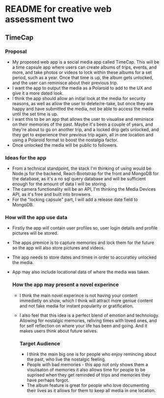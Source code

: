 # README for creative web assessment two
## TimeCap

### Proposal
- My proposed web app is a social media app called TimeCap. This will be a time capsule app where users can create albums of trips, events, and more, and take photos or videos to lock within these albums for a set period, such as a year. Once that time is up, the album gets unlocked, and the user can reminisce about their previous trip.
- I want the app to output the media as a Polaroid to add to the UX and give it a more dated look.
- I think the app should allow an initial look at the media for security reasons, as well as allow the user to delete/re-take, but once they are happy and have submitted the media, not be able to access the media until the set time is up.
- I want this to be an app that allows the user to visualise and reminisce on their memories of the past. Maybe it's been a couple of years, and they're about to go on another trip, and a locked drip gets unlocked, and they get to experience their previous trip again, all in one location and using a Polaroid format to boost the nostalgia factor.
- Once unlocked the media will be public to followers.

### Ideas for the app
- From a technical standpoint, the stack I'm thinking of using would be Node.js for the backend, React-Bootstrap for the front and MongoDB for the database, as it's a no sql query database and will be sufficient enough for the amount of data I will be storing.
- The camera functionality will be an API, I'm thinking the Media Devices API, as it's free and built into browsers.
- For the "locking capsule" part, I will add a release date field to MongoDB.

### How will the app use data
- Firstly the app will contain user profiles so, user login details and profile pictures will be stored.
- The apps premice is to capture memories and lock them for the future so the app will also store pictures and videos.
- The app needs to store dates and times in order to accuratley unlocked the media.
- App may also include locational data of where the media was taken.

  ### How the app may present a novel experince
  - I think the main novel experince is not having your content immedietly on show, which I think will attract more geniue content and not fake media for instant popularity or gratification.
  - I also feel that this idea is a perfect blend of emotion and technology. Allowing for nostalgic memories, reliving times with loved ones, and for self reflection on where your life has been and going. And it makes users think about future selves.
 
    ### Target Audience
    - I think the main big one is for people who enjoy remincing about the past, who live the nostalgic feeling.
    - People with bad memories - this app not only shows them a visulisaton of memories it also allows time for people to be suprised when they get reminded of trips and memories they have perhaps forgot.
    - The album feature is great for people who love documenting their lives as it allows for them to keep all media in one location.
